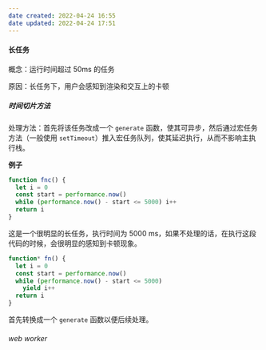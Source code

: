```yaml
---
date created: 2022-04-24 16:55
date updated: 2022-04-24 17:51
---
```


#### 长任务

概念：运行时间超过 50ms 的任务

原因：长任务下，用户会感知到渲染和交互上的卡顿

##### 时间切片方法

处理方法：首先将该任务改成一个 `generate` 函数，使其可异步，然后通过宏任务方法（一般使用 `setTimeout`）推入宏任务队列，使其延迟执行，从而不影响主执行栈。

**例子**

```js
function fnc() {
  let i = 0
  const start = performance.now()
  while (performance.now() - start <= 5000) i++
  return i
}
```

这是一个很明显的长任务，执行时间为 5000 ms，如果不处理的话，在执行这段代码的时候，会很明显的感知到卡顿现象。

```js
function* fn() {
  let i = 0
  const start = performance.now()
  while (performance.now() - start <= 5000)
    yield i++
  return i
}
```

首先转换成一个 `generate` 函数以便后续处理。

###### web worker
